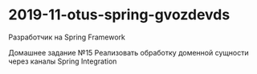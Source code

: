 # 2019-11-otus-spring-gvozdevds
Разработчик на Spring Framework

Домашнее задание №15
Реализовать обработку доменной сущности через каналы Spring Integration

